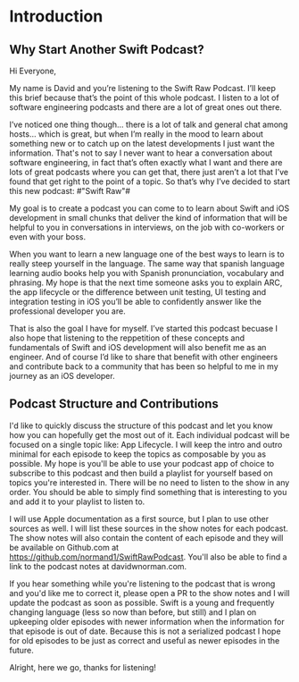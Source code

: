 # Introduction

## Why Start Another Swift Podcast?

Hi Everyone,

My name is David and you’re listening to the Swift Raw Podcast.
I’ll keep this brief because that’s the point of this whole podcast.
I listen to a lot of software engineering podcasts and there are a lot of great ones out there.

I’ve noticed one thing though… there is a lot of talk and general chat among hosts… which is great, but when I’m really in the mood to learn about something new or to catch up on the latest developments I just want the information. That's not to say I never want to hear a conversation about software engineering, in fact that’s often exactly what I want and there are lots of great podcasts where you can get that, there just aren’t a lot that I’ve found that get right to the point of a topic. So that’s why I’ve decided to start this new podcast: #"Swift Raw"#

My goal is to create a podcast you can come to to learn about Swift and iOS development in small chunks that deliver the kind of information that will be helpful to you in conversations in interviews, on the job with co-workers or even with your boss.

When you want to learn a new language one of the best ways to learn is to really steep yourself in the language. The same way that spanish language learning audio books help you with Spanish pronunciation, vocabulary and phrasing. My hope is that the next time someone asks you to explain ARC, the app lifecycle or the difference between unit testing, UI testing and integration testing in iOS you’ll be able to confidently answer like the professional developer you are.

That is also the goal I have for myself. I’ve started this podcast becuase I also hope that listening to the reppetition of these concepts and fundamentals of Swift and iOS development will also benefit me as an engineer. And of course I’d like to share that benefit with other engineers and contribute back to a community that has been so helpful to me in my journey as an iOS developer.

## Podcast Structure and Contributions

I'd like to quickly discuss the structure of this podcast and let you know how you can hopefully get the most out of it. Each individual podcast will be focused on a single topic like: App Lifecycle. I will keep the intro and outro minimal for each episode to keep the topics as composable by you as possible. My hope is you'll be able to use your podcast app of choice to subscribe to this podcast and then build a playlist for yourself based on topics you're interested in. There will be no need to listen to the show in any order. You should be able to simply find something that is interesting to you and add it to your playlist to listen to.

I will use Apple documentation as a first source, but I plan to use other sources as well. I will list these sources in the show notes for each podcast. The show notes will also contain the content of each episode and they will be available on Github.com at https://github.com/normand1/SwiftRawPodcast. You'll also be able to find a link to the podcast notes at davidwnorman.com.

If you hear something while you're listening to the podcast that is wrong and you'd like me to correct it, please open a PR to the show notes and I will update the podcast as soon as possible. Swift is a young and frequently changing language (less so now than before, but still) and I plan on upkeeping older episodes with newer information when the information for that episode is out of date. Because this is not a serialized podcast I hope for old episodes to be just as correct and useful as newer episodes in the future.

Alright, here we go, thanks for listening!